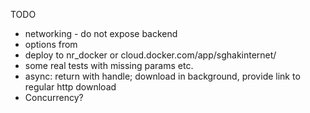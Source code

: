 TODO

* networking - do not expose backend
* options from
* deploy to nr_docker or cloud.docker.com/app/sghakinternet/
* some real tests with missing params etc.
* async: return with handle; download in background, provide link to regular http download
* Concurrency?
